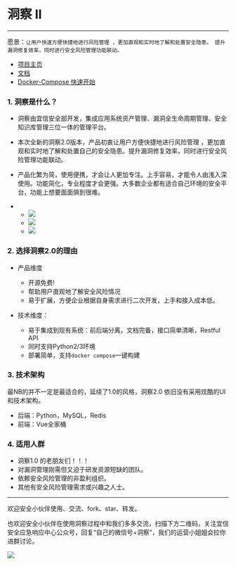 # 洞察 II
---

愿景：`让用户快速方便快捷地进行风险管理 ，更加直观和实时地了解和处置安全隐患。
                 提升漏洞修复效率，同时进行安全风险管理功能联动。`

- [项目主页](https://cesrc-creditease.github.io) 
- [文档](https://cesrc-creditease.github.io/doc)
- [Docker-Compose 快速开始](https://github.com/creditease-sec/insight2_docker)

### 1. 洞察是什么？

- 洞察由宜信安全部开发，集成应用系统资产管理、漏洞全生命周期管理、安全知识库管理三位一体的管理平台。

- 本次全新的洞察2.0版本，产品初衷让用户方便快捷地进行风险管理 ，更加直观和实时地了解和处置自己的安全隐患。提升漏洞修复效率，同时进行安全风险管理功能联动。

- 产品化繁为简，使用便携，才会让人更加专注。上手容易，才能令人由浅入深使用。功能简化，专业程度才会更强。大多数企业都有适合自己环境的安全平台，功能上想要面面俱到很难。
- 
    - ![](https://cesrc-creditease.github.io/doc/images/1.png)
    - ![](https://cesrc-creditease.github.io/doc/images/2.png)
    - ![](https://cesrc-creditease.github.io/doc/images/3.png)

### 2. 选择洞察2.0的理由

-  产品维度 

    -  开源免费!
    -  帮助用户直观地了解安全风险情况
    -  易于扩展，方便企业根据自身需求进行二次开发，上手和接入成本低。

-  技术维度：

    -  易于集成到现有系统：前后端分离，文档完备，接口简单清晰，Restful API
    -  同时支持Python2/3环境
    -  部署简单，支持`docker compose`一键构建


### 3. 技术架构

最NB的并不一定是最适合的，延续了1.0的风格，洞察2.0 依旧没有采用炫酷的UI和技术架构。

- 后端：Python，MySQL，Redis
- 前端：Vue全家桶

###  4. 适用人群

- 洞察1.0 的老朋友们！！！
- 对漏洞管理刚需但又迫于研发资源短缺的团队。
- 依赖安全风险管理的非盈利组织。
- 其他有安全风险管理需求或兴趣之人士。



--- 

欢迎安全小伙伴使用、交流、fork、star、转发。

也欢迎安全小伙伴在使用洞察过程中和我们多多交流，扫描下方二维码，关注宜信安全应急响应中心公众号，回复“自己的微信号+洞察”，我们的运营小姐姐会拉你进群讨论。

![](https://cesrc-creditease.github.io/doc/images/CESRC.jpg)
